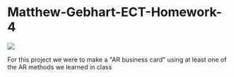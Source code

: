 # Matthew-Gebhart-ECT-Homework-4

<img src= 2022-02-22.png>

For this project we were to make a "AR business card" using at least one of the AR methods we learned in class


